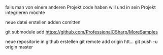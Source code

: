 falls man von einem anderen Projekt code haben will und in sein Projekt integrieren möchte

neue datei erstellen
adden
comitten

git submodule add https://github.com/ProfessionalCSharp/MoreSamples

neue repositorie in github erstellen
git remote add origin htt...
git push -u origin master
